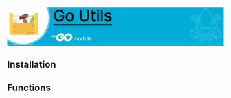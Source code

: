 <picture>
    <source media="(prefers-color-scheme: dark)" srcset="./res/github-topper-dark.png" />
    <source media="(prefers-color-scheme: light)" srcset="./res/github-topper-light.png" />
    <img src="./res/github-topper-light.png" />
</picture>

## Installation

## Functions



